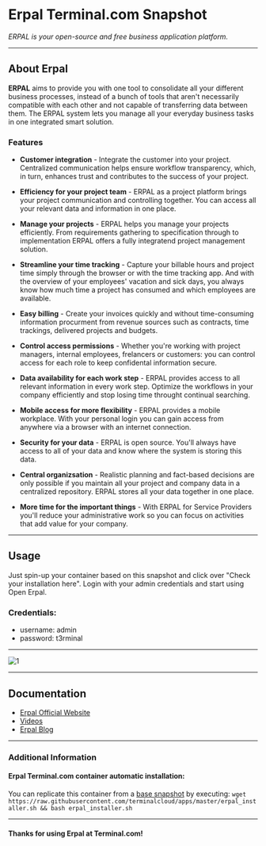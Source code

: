 # **Erpal** Terminal.com Snapshot
*ERPAL is your open-source and free business application platform.*

---

## About Erpal
**ERPAL** aims to provide you with one tool to consolidate all your different business processes, instead of a bunch of tools that aren't necessarily compatible with each other and not capable of transferring data between them. The ERPAL system lets you manage all your everyday business tasks in one integrated smart solution.


### Features
- **Customer integration** - Integrate the customer into your project. Centralized communication helps ensure workflow transparency, which, in turn, enhances trust and contributes to the success of your project.

- **Efficiency for your project team** - ERPAL as a project platform brings your project communication and controlling together. You can access all your relevant data and information in one place.

- **Manage your projects** - ERPAL helps you manage your projects efficiently. From requirements gathering to specification through to implementation ERPAL offers a fully integratend project management solution.

- **Streamline your time tracking** - Capture your billable hours and project time simply through the browser or with the time tracking app. And with the overview of your employees' vacation and sick days, you always know how much time a project has consumed and which employees are available.

- **Easy billing** - Create your invoices quickly and without time-consuming information procurment from revenue sources such as contracts, time trackings, delivered projects and budgets.

- **Control access permissions** - Whether you're working with project managers, internal employees, frelancers or customers: you can control access for each role to keep confidental information secure.

- **Data availability for each work step** - ERPAL provides access to all relevant information in every work step. Optimize the workflows in your company efficiently and stop losing time throught continual searching.

- **Mobile access for more flexibility** - ERPAL provides a mobile workplace. With your personal login you can gain access from anywhere via a browser with an internet connection.

- **Security for your data** - ERPAL is open source. You'll always have access to all of your data and know where the system is storing this data.

- **Central organizsation** - Realistic planning and fact-based decisions are only possible if you maintain all your project and company data in a centralized repository. ERPAL stores all your data together in one place.

- **More time for the important things** - With ERPAL for Service Providers you'll reduce your administrative work so you can focus on activities that add value for your company.

---

## Usage

Just spin-up your container based on this snapshot and click over "Check your installation here".
Login with your admin credentials and start using Open Erpal.


### Credentials:

- username: admin
- password: t3rminal



---

![1](http://www.erpal.info/sites/default/files/styles/banner/public/buehne_erpal-forserviceproviders.png)

---

## Documentation
- [Erpal Official Website](http://www.erpal.info/)
- [Videos](http://www.erpal.info/videos)
- [Erpal Blog](http://www.erpal.info/blog)

---


### Additional Information
#### Erpal Terminal.com container automatic installation:
You can replicate this container from a [base snapshot](https://www.terminal.com/tiny/FzpHiTXG1K) by executing:
`wget https://raw.githubusercontent.com/terminalcloud/apps/master/erpal_installer.sh && bash erpal_installer.sh`


---

#### Thanks for using Erpal at Terminal.com!